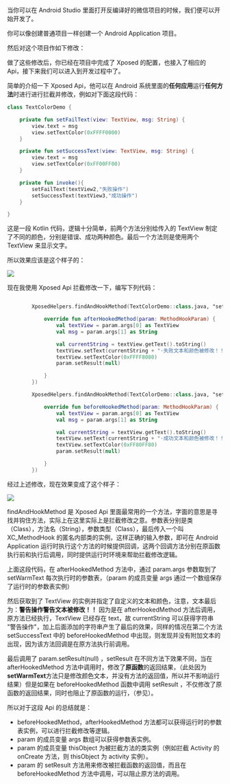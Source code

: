 当你可以在 Android Studio 里面打开反编译好的微信项目的时候，我们便可以开始开发了。

你可以像创建普通项目一样创建一个 Android Application 项目。

然后对这个项目作如下修改：





做了这些修改后，你已经在项目中完成了 Xposed 的配置，也接入了相应的 Api，接下来我们可以进入到开发过程中了。

简单的介绍一下 Xposed Api，他可以在 Android 系统里面的**任何应用**运行**任何方法**时进行进行拦截并修改，例如对下面这段代码：

```kotlin
class TextColorDemo {

    private fun setFailText(view: TextView, msg: String) {
        view.text = msg
        view.setTextColor(0xFFFF0000)
    }

    private fun setSuccessText(view: TextView, msg: String) {
        view.text = msg
        view.setTextColor(0xFF00FF00)
    }

    private fun invoke(){
        setFailText(textView2,"失败操作")
        setSuccessText(textView3,"成功操作")
    }

}
```

这是一段 Kotlin 代码，逻辑十分简单，前两个方法分别给传入的 TextView 制定了不同的颜色，分别是错误、成功两种颜色。最后一个方法则是使用两个 TextView 来显示文字。

所以效果应该是这个样子的：                                

![](//WechatChatRoomHelper_Tutorial/resource/pict_1.png)

现在我使用 Xposed Api 拦截修改一下，编写下列代码：

```kotlin

        XposedHelpers.findAndHookMethod(TextColorDemo::class.java, "setFailText", TextView::class.java, String:class.java, object : XC_MethodHook() {

            override fun afterHookedMethod(param: MethodHookParam) {
            	val textView = param.args[0] as TextView
            	val msg = param.args[1] as String

                val currentString = textView.getText().toString()
            	textView.setText(currentString + "·失败文本和颜色被修改！！")
            	textView.setTextColor(0xFFFF8080)
            	param.setResult(null)

            }
        })

        XposedHelpers.findAndHookMethod(TextColorDemo::class.java, "setSuccessText", TextView::class.java, String:class.java, object : XC_MethodHook() {

            override fun beforeHookedMethod(param: MethodHookParam) {
                val textView = param.args[0] as TextView
                val msg = param.args[1] as String

                val currentString = textView.getText().toString()
                textView.setText(currentString + "·成功文本和颜色被修改！！")
                textView.setTextColor(0xFF80FF80)
                param.setResult(null)

            }
        })

```

经过上述修改，现在效果变成了这个样子：

![](//WechatChatRoomHelper_Tutorial/resource/pict_2.png)

findAndHookMethod 是 Xposed Api 里面最常用的一个方法，字面的意思是寻找并钩住方法，实际上在这里实际上是拦截修改之意。参数表分别是类（Class），方法名（String），参数类型（Class），最后传入一个叫  XC_MethodHook 的匿名内部类的实例，这样正确的输入参数，即可在 Android Application 运行时执行这个方法的时候提供回调，这两个回调方法分别在原函数执行前和执行后调用，同时提供运行时环境来帮助拦截修改逻辑。

上面这段代码，在 afterHookedMethod 方法中，通过 param.args 参数取到了 setWarmText 每次执行时的参数表，（param 的成员变量 args 通过一个数组保存了运行时的参数表实例）

然后获取到了 TextView 的实例并指定了自定义的文本和颜色，注意，文本最后为：**警告操作警告文本被修改！！**  因为是在 afterHookedMethod 方法后调用，原方法已经执行，TextView 已经存在 text，故 currentString 可以获得字符串 "警告操作"，加上后面添加的字符串产生了最后的效果，同样的情况在第二个方法 setSuccessText 中的 beforeHookedMethod 中出现，则发现并没有附加文本的出现，因为该方法回调是在原方法执行前调用。

最后调用了 param.setResult(null) ，setResult 在不同方法下效果不同，当在 afterHookedMethod 方法中调用时，修改了**原函数**的返回结果，（此处因为**setWarmText**方法只是修改颜色文本，并没有方法的返回值，所以并不影响运行结果）但是如果在 beforeHookedMethod 函数中调用 setResult ，不仅修改了原函数的返回结果，同时也阻止了原函数的运行，（参见）。

所以对于这段 Api 的总结就是：

- beforeHookedMethod，afterHookedMethod 方法都可以获得运行时的参数表实例，可以进行拦截修改等逻辑。
- param 的成员变量 args 数组可以获得参数表实例。
- param 的成员变量 thisObject 为被拦截方法的类实例（例如拦截 Activity 的 onCreate 方法，则 thisObject 为 activity 实例）。
- param 的 setResult 方法用来修改被拦截函数的返回值，而且在 beforeHookedMethod 方法中调用，可以阻止原方法的调用。

